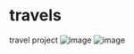 # travels
travel project
![image](https://user-images.githubusercontent.com/78446635/116601909-9fb52b80-a8f0-11eb-8e11-a690c58a424b.png)
![image](https://user-images.githubusercontent.com/78446635/116601979-b65b8280-a8f0-11eb-8532-0c1dbed5690e.png)

